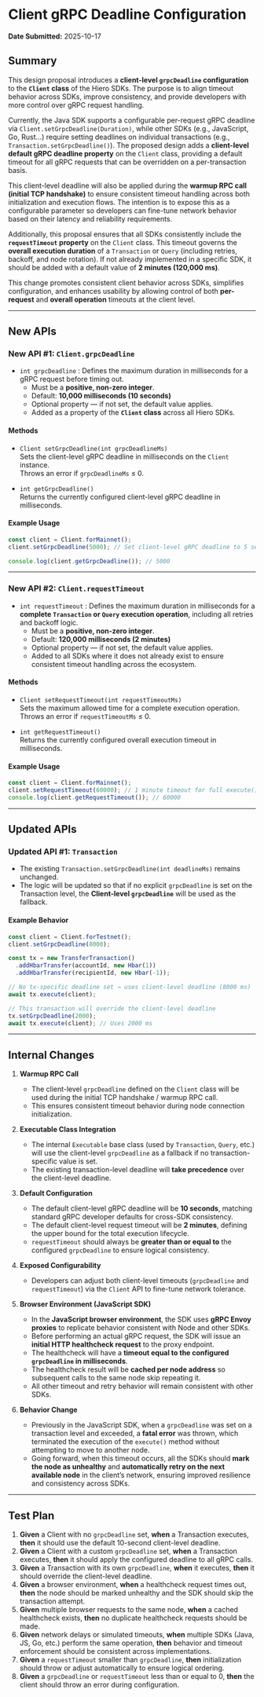 # Client gRPC Deadline Configuration

**Date Submitted:** 2025-10-17

## Summary

This design proposal introduces a **client-level `grpcDeadline` configuration** to the **`Client` class** of the Hiero SDKs. The purpose is to align timeout behavior across SDKs, improve consistency, and provide developers with more control over gRPC request handling.

Currently, the Java SDK supports a configurable per-request gRPC deadline via `Client.setGrpcDeadline(Duration)`, while other SDKs (e.g., JavaScript, Go, Rust...) require setting deadlines on individual transactions (e.g., `Transaction.setGrpcDeadline()`). The proposed design adds a **client-level default gRPC deadline property** on the `Client` class, providing a default timeout for all gRPC requests that can be overridden on a per-transaction basis.

This client-level deadline will also be applied during the **warmup RPC call (initial TCP handshake)** to ensure consistent timeout handling across both initialization and execution flows. The intention is to expose this as a configurable parameter so developers can fine-tune network behavior based on their latency and reliability requirements.

Additionally, this proposal ensures that all SDKs consistently include the **`requestTimeout` property** on the `Client` class. This timeout governs the **overall execution duration** of a `Transaction` or `Query` (including retries, backoff, and node rotation). If not already implemented in a specific SDK, it should be added with a default value of **2 minutes (120,000 ms)**.

This change promotes consistent client behavior across SDKs, simplifies configuration, and enhances usability by allowing control of both **per-request** and **overall operation** timeouts at the client level.

---

## New APIs

### New API #1: `Client.grpcDeadline`

- `int grpcDeadline` : Defines the maximum duration in milliseconds for a gRPC request before timing out.
  - Must be a **positive, non-zero integer**.
  - Default: **10,000 milliseconds (10 seconds)**
  - Optional property — if not set, the default value applies.
  - Added as a property of the **`Client` class** across all Hiero SDKs.

#### Methods

- `Client setGrpcDeadline(int grpcDeadlineMs)`  
  Sets the client-level gRPC deadline in milliseconds on the `Client` instance.  
  Throws an error if `grpcDeadlineMs` ≤ 0.

- `int getGrpcDeadline()`  
  Returns the currently configured client-level gRPC deadline in milliseconds.

#### Example Usage

```ts
const client = Client.forMainnet();
client.setGrpcDeadline(5000); // Set client-level gRPC deadline to 5 seconds

console.log(client.getGrpcDeadline()); // 5000
```

---

### New API #2: `Client.requestTimeout`

- `int requestTimeout` : Defines the maximum duration in milliseconds for a **complete `Transaction` or `Query` execution operation**, including all retries and backoff logic.
  - Must be a **positive, non-zero integer**.
  - Default: **120,000 milliseconds (2 minutes)**
  - Optional property — if not set, the default value applies.
  - Added to all SDKs where it does not already exist to ensure consistent timeout handling across the ecosystem.

#### Methods

- `Client setRequestTimeout(int requestTimeoutMs)`  
  Sets the maximum allowed time for a complete execution operation.  
  Throws an error if `requestTimeoutMs` ≤ 0.

- `int getRequestTimeout()`  
  Returns the currently configured overall execution timeout in milliseconds.

#### Example Usage

```ts
const client = Client.forMainnet();
client.setRequestTimeout(60000); // 1 minute timeout for full execute() operation
console.log(client.getRequestTimeout()); // 60000
```

---

## Updated APIs

### Updated API #1: `Transaction`

- The existing `Transaction.setGrpcDeadline(int deadlineMs)` remains unchanged.
- The logic will be updated so that if no explicit `grpcDeadline` is set on the Transaction level, the **Client-level `grpcDeadline`** will be used as the fallback.

#### Example Behavior

```ts
const client = Client.forTestnet();
client.setGrpcDeadline(8000);

const tx = new TransferTransaction()
  .addHbarTransfer(accountId, new Hbar(1))
  .addHbarTransfer(recipientId, new Hbar(-1));

// No tx-specific deadline set → uses client-level deadline (8000 ms)
await tx.execute(client);

// This transaction will override the client-level deadline
tx.setGrpcDeadline(2000);
await tx.execute(client); // Uses 2000 ms
```

---

## Internal Changes

1. **Warmup RPC Call**

   - The client-level `grpcDeadline` defined on the `Client` class will be used during the initial TCP handshake / warmup RPC call.
   - This ensures consistent timeout behavior during node connection initialization.

2. **Executable Class Integration**

   - The internal `Executable` base class (used by `Transaction`, `Query`, etc.) will use the client-level `grpcDeadline` as a fallback if no transaction-specific value is set.
   - The existing transaction-level deadline will **take precedence** over the client-level deadline.

3. **Default Configuration**

   - The default client-level gRPC deadline will be **10 seconds**, matching standard gRPC developer defaults for cross-SDK consistency.
   - The default client-level request timeout will be **2 minutes**, defining the upper bound for the total execution lifecycle.
   - `requestTimeout` should always be **greater than or equal to** the configured `grpcDeadline` to ensure logical consistency.

4. **Exposed Configurability**

   - Developers can adjust both client-level timeouts (`grpcDeadline` and `requestTimeout`) via the `Client` API to fine-tune network tolerance.

5. **Browser Environment (JavaScript SDK)**

   - In the **JavaScript browser environment**, the SDK uses **gRPC Envoy proxies** to replicate behavior consistent with Node and other SDKs.
   - Before performing an actual gRPC request, the SDK will issue an **initial HTTP healthcheck request** to the proxy endpoint.
   - The healthcheck will have a **timeout equal to the configured `grpcDeadline` in milliseconds**.
   - The healthcheck result will be **cached per node address** so subsequent calls to the same node skip repeating it.
   - All other timeout and retry behavior will remain consistent with other SDKs.

6. **Behavior Change**
   - Previously in the JavaScript SDK, when a `grpcDeadline` was set on a transaction level and exceeded, a **fatal error** was thrown, which terminated the execution of the `execute()` method without attempting to move to another node.
   - Going forward, when this timeout occurs, all the SDKs should **mark the node as unhealthy** and **automatically retry on the next available node** in the client’s network, ensuring improved resilience and consistency across SDKs.

---

## Test Plan

1. **Given** a Client with no `grpcDeadline` set, **when** a Transaction executes, **then** it should use the default 10-second client-level deadline.
2. **Given** a Client with a custom `grpcDeadline` set, **when** a Transaction executes, **then** it should apply the configured deadline to all gRPC calls.
3. **Given** a Transaction with its own `grpcDeadline`, **when** it executes, **then** it should override the client-level deadline.
4. **Given** a browser environment, **when** a healthcheck request times out, **then** the node should be marked unhealthy and the SDK should skip the transaction attempt.
5. **Given** multiple browser requests to the same node, **when** a cached healthcheck exists, **then** no duplicate healthcheck requests should be made.
6. **Given** network delays or simulated timeouts, **when** multiple SDKs (Java, JS, Go, etc.) perform the same operation, **then** behavior and timeout enforcement should be consistent across implementations.
7. **Given** a `requestTimeout` smaller than `grpcDeadline`, **then** initialization should throw or adjust automatically to ensure logical ordering.
8. **Given** a `grpcDeadline` or `requestTimeout` less than or equal to 0, **then** the client should throw an error during configuration.
